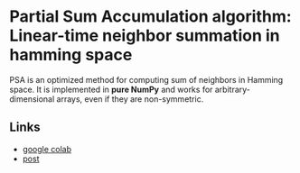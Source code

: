 # Partial Sum Accumulation algorithm: Linear-time neighbor summation in hamming space 
PSA is an optimized method for computing sum of neighbors in Hamming space. It is implemented in **pure NumPy** and works for arbitrary-dimensional arrays, even if they are non-symmetric.  

## Links  
- [google colab](https://colab.research.google.com/drive/1aENKd7eemGqmjdB8Y6ysxAx4BykguXUM?usp=sharing)  
- [post](https://sudapollismo.substack.com/p/partial-sum-accumulation-algorithm)  
